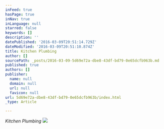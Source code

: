 ```yaml
---
inFeed: true
hasPage: true
inNav: true
inLanguage: null
starred: false
keywords: []
description: ''
datePublished: '2016-03-09T20:51:14.729Z'
dateModified: '2016-03-09T20:51:10.874Z'
title: Kitchen Plumbing
author: []
sourcePath: _posts/2016-03-09-5d69e72a-dbe8-43df-bd79-0e65dcfb963b.md
published: true
authors: []
publisher:
  name: null
  domain: null
  url: null
  favicon: null
url: 5d69e72a-dbe8-43df-bd79-0e65dcfb963b/index.html
_type: Article

---
```

_Kitchen Plumbing_
![](https://the-grid-user-content.s3-us-west-2.amazonaws.com/c11e0794-ed77-4d9a-b4e8-b3100cc26658.jpg)
